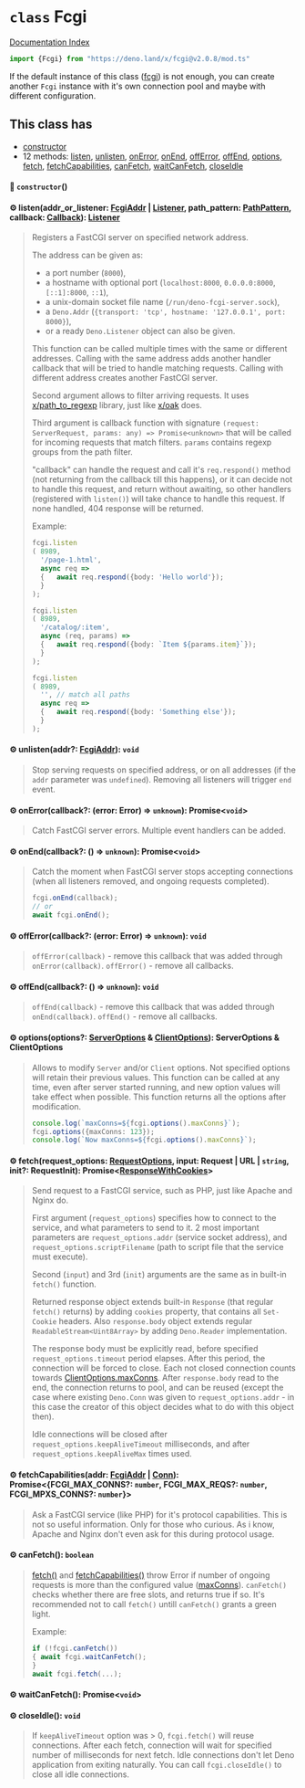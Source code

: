 # `class` Fcgi

[Documentation Index](../README.md)

```ts
import {Fcgi} from "https://deno.land/x/fcgi@v2.0.8/mod.ts"
```

If the default instance of this class ([fcgi](../variable.fcgi/README.md)) is not enough, you can create another `Fcgi` instance with it's own connection pool and maybe with different configuration.

## This class has

- [constructor](#-constructor)
- 12 methods:
[listen](#-listenaddr_or_listener-fcgiaddr--listener-path_pattern-pathpattern-callback-callback-listener),
[unlisten](#-unlistenaddr-fcgiaddr-void),
[onError](#-onerrorcallback-error-error--unknown-promisevoid),
[onEnd](#-onendcallback---unknown-promisevoid),
[offError](#-offerrorcallback-error-error--unknown-void),
[offEnd](#-offendcallback---unknown-void),
[options](#-optionsoptions-serveroptions--clientoptions-serveroptions--clientoptions),
[fetch](#-fetchrequest_options-requestoptions-input-request--url--string-init-requestinit-promiseresponsewithcookies),
[fetchCapabilities](#-fetchcapabilitiesaddr-fcgiaddr--conn-promisefcgi_max_conns-number-fcgi_max_reqs-number-fcgi_mpxs_conns-number),
[canFetch](#-canfetch-boolean),
[waitCanFetch](#-waitcanfetch-promisevoid),
[closeIdle](#-closeidle-void)


#### 🔧 `constructor`()



#### ⚙ listen(addr\_or\_listener: [FcgiAddr](../type.FcgiAddr/README.md) | [Listener](../interface.Listener/README.md), path\_pattern: [PathPattern](../type.PathPattern/README.md), callback: [Callback](../type.Callback/README.md)): [Listener](../interface.Listener/README.md)

> Registers a FastCGI server on specified network address.
> 
> The address can be given as:
> 
> - a port number (`8000`),
> - a hostname with optional port (`localhost:8000`, `0.0.0.0:8000`, `[::1]:8000`, `::1`),
> - a unix-domain socket file name (`/run/deno-fcgi-server.sock`),
> - a `Deno.Addr` (`{transport: 'tcp', hostname: '127.0.0.1', port: 8000}`),
> - or a ready `Deno.Listener` object can also be given.
> 
> This function can be called multiple times with the same or different addresses.
> Calling with the same address adds another handler callback that will be tried to handle matching requests.
> Calling with different address creates another FastCGI server.
> 
> Second argument allows to filter arriving requests.
> It uses [x/path\_to\_regexp](https://deno.land/x/path_to_regexp) library, just like [x/oak](https://deno.land/x/oak) does.
> 
> Third argument is callback function with signature `(request: ServerRequest, params: any) => Promise<unknown>` that will be called for incoming requests that match filters.
> `params` contains regexp groups from the path filter.
> 
> "callback" can handle the request and call it's `req.respond()` method (not returning from the callback till this happens), or it can decide not to handle this request,
> and return without awaiting, so other handlers (registered with `listen()`) will take chance to handle this request. If none handled, 404 response will be returned.
> 
> Example:
> 
> ```ts
> fcgi.listen
> (	8989,
> 	'/page-1.html',
> 	async req =>
> 	{	await req.respond({body: 'Hello world'});
> 	}
> );
> 
> fcgi.listen
> (	8989,
> 	'/catalog/:item',
> 	async (req, params) =>
> 	{	await req.respond({body: `Item ${params.item}`});
> 	}
> );
> 
> fcgi.listen
> (	8989,
> 	'', // match all paths
> 	async req =>
> 	{	await req.respond({body: 'Something else'});
> 	}
> );
> ```



#### ⚙ unlisten(addr?: [FcgiAddr](../type.FcgiAddr/README.md)): `void`

> Stop serving requests on specified address, or on all addresses (if the `addr` parameter was `undefined`).
> Removing all listeners will trigger `end` event.



#### ⚙ onError(callback?: (error: Error) => `unknown`): Promise\<`void`>

> Catch FastCGI server errors. Multiple event handlers can be added.



#### ⚙ onEnd(callback?: () => `unknown`): Promise\<`void`>

> Catch the moment when FastCGI server stops accepting connections (when all listeners removed, and ongoing requests completed).
> 
> ```ts
> fcgi.onEnd(callback);
> // or
> await fcgi.onEnd();
> ```



#### ⚙ offError(callback?: (error: Error) => `unknown`): `void`

> `offError(callback)` - remove this callback that was added through `onError(callback)`.
> `offError()` - remove all callbacks.



#### ⚙ offEnd(callback?: () => `unknown`): `void`

> `offEnd(callback)` - remove this callback that was added through `onEnd(callback)`.
> `offEnd()` - remove all callbacks.



#### ⚙ options(options?: [ServerOptions](../interface.ServerOptions/README.md) \& [ClientOptions](../interface.ClientOptions/README.md)): ServerOptions \& ClientOptions

> Allows to modify `Server` and/or `Client` options. Not specified options will retain their previous values.
> This function can be called at any time, even after server started running, and new option values will take effect when possible.
> This function returns all the options after modification.
> 
> ```ts
> console.log(`maxConns=${fcgi.options().maxConns}`);
> fcgi.options({maxConns: 123});
> console.log(`Now maxConns=${fcgi.options().maxConns}`);
> ```



#### ⚙ fetch(request\_options: [RequestOptions](../interface.RequestOptions/README.md), input: Request | URL | `string`, init?: RequestInit): Promise\<[ResponseWithCookies](../class.ResponseWithCookies/README.md)>

> Send request to a FastCGI service, such as PHP, just like Apache and Nginx do.
> 
> First argument (`request_options`) specifies how to connect to the service, and what parameters to send to it.
> 2 most important parameters are `request_options.addr` (service socket address), and `request_options.scriptFilename` (path to script file that the service must execute).
> 
> Second (`input`) and 3rd (`init`) arguments are the same as in built-in `fetch()` function.
> 
> Returned response object extends built-in `Response` (that regular `fetch()` returns) by adding `cookies` property, that contains all `Set-Cookie` headers.
> Also `response.body` object extends regular `ReadableStream<Uint8Array>` by adding `Deno.Reader` implementation.
> 
> The response body must be explicitly read, before specified `request_options.timeout` period elapses. After this period, the connection will be forced to close.
> Each not closed connection counts towards [ClientOptions.maxConns](../interface.ClientOptions/README.md#-maxconns-number). After `response.body` read to the end, the connection returns to pool, and can be reused
> (except the case where existing `Deno.Conn` was given to `request_options.addr` - in this case the creator of this object decides what to do with this object then).
> 
> Idle connections will be closed after `request_options.keepAliveTimeout` milliseconds, and after `request_options.keepAliveMax` times used.



#### ⚙ fetchCapabilities(addr: [FcgiAddr](../type.FcgiAddr/README.md) | [Conn](../interface.Conn/README.md)): Promise\<\{FCGI\_MAX\_CONNS?: `number`, FCGI\_MAX\_REQS?: `number`, FCGI\_MPXS\_CONNS?: `number`}>

> Ask a FastCGI service (like PHP) for it's protocol capabilities. This is not so useful information. Only for those who curious. As i know, Apache and Nginx don't even ask for this during protocol usage.



#### ⚙ canFetch(): `boolean`

> [fetch()](../class.Fcgi/README.md#-fetchrequest_options-requestoptions-input-request--url--string-init-requestinit-promiseresponsewithcookies) and [fetchCapabilities()](../class.Fcgi/README.md#-fetchcapabilitiesaddr-fcgiaddr--conn-promisefcgi_max_conns-number-fcgi_max_reqs-number-fcgi_mpxs_conns-number) throw Error if number of ongoing requests is more than the configured value ([maxConns](../interface.ClientOptions/README.md#-maxconns-number)).
> `canFetch()` checks whether there are free slots, and returns true if so.
> It's recommended not to call `fetch()` untill `canFetch()` grants a green light.
> 
> Example:
> 
> ```ts
> if (!fcgi.canFetch())
> {	await fcgi.waitCanFetch();
> }
> await fcgi.fetch(...);
> ```



#### ⚙ waitCanFetch(): Promise\<`void`>



#### ⚙ closeIdle(): `void`

> If `keepAliveTimeout` option was > 0, `fcgi.fetch()` will reuse connections. After each fetch, connection will wait for specified number of milliseconds for next fetch. Idle connections don't let Deno application from exiting naturally.
> You can call `fcgi.closeIdle()` to close all idle connections.



